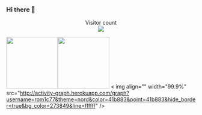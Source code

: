 ### Hi there 👋

<p align="center">
  Visitor count<br>
  <img src="https://profile-counter.glitch.me/rom1c77/count.svg" />
</p>


<img align="" height="137px" src="https://github-readme-stats.vercel.app/api?username=rom1c77&hide_title=true&hide_border=true&show_icons=true&include_all_commits=true&line_height=21&bg_color=0,EC6C6C,FFD479,FFFC79,73FA79&theme=graywhite" /><img align="" height="137px" src="https://github-readme-stats.vercel.app/api/top-langs/?username=rom1c77&hide_title=true&hide_border=true&layout=compact&bg_color=0,73FA79,73FDFF,D783FF&theme=graywhite&locale=cn" />
< img align="" width="99.9%" src="http://activity-graph.herokuapp.com/graph?username=rom1c77&theme=nord&color=41b883&point=41b883&hide_border=true&bg_color=273849&line=ffffff" />
